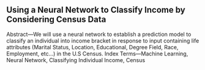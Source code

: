 ## Using a Neural Network to Classify Income by Considering Census Data
Abstract—We will use a neural network to establish a prediction model to classify an individual into income bracket in response to input containing life attributes (Marital Status, Location, Educational, Degree Field, Race, Employment, etc...) in the U.S Census.
Index Terms—Machine Learning, Neural Network, Classifying Individual Income, Census
